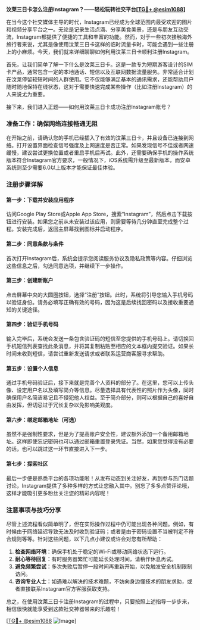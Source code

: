 **汶莱三日卡怎么注册Instagram？——轻松玩转社交平台[[TG💪+ @esim1088](https://t.me/s/esim1088)]**

在当今这个社交媒体主导的时代，Instagram已经成为全球范围内最受欢迎的图片和视频分享平台之一。无论是记录生活点滴、分享美食美景，还是与朋友互动交流，Instagram都提供了便捷的工具和丰富的功能。然而，对于一些初次接触海外旅行者来说，尤其是像使用汶莱三日卡这样的临时流量卡时，可能会遇到一些注册上的小麻烦。今天，我们就来详细聊聊如何利用汶莱三日卡顺利注册Instagram。

首先，让我们简单了解一下什么是汶莱三日卡。这是一款专为短期游客设计的SIM卡产品，通常包含一定的本地通话、短信以及互联网数据流量服务。非常适合计划在汶莱停留较短时间的人群使用。它不仅能够满足基本的通讯需求，还能帮助用户随时随地保持在线状态，这对于需要快速完成某些操作（比如注册Instagram）的人来说尤为重要。

接下来，我们进入正题——如何用汶莱三日卡成功注册Instagram账号？

### 准备工作：确保网络连接畅通无阻

在开始之前，请确认您的手机已经插入了有效的汶莱三日卡，并且设备已连接到网络。打开设置界面检查信号强度及上网速度是否正常。如果发现信号不佳或者网速缓慢，建议尝试更换位置或者重启手机后再试。此外，还需要确保手机的操作系统版本符合Instagram官方要求，一般情况下，iOS系统需升级至最新版本，而安卓系统则至少需要6.0以上版本才能保证最佳体验。

### 注册步骤详解

#### 第一步：下载并安装应用程序

访问Google Play Store或Apple App Store，搜索“Instagram”，然后点击下载按钮进行安装。如果您之前从未安装过该应用，则需要等待几分钟直至完成整个过程。安装完成后，返回主屏幕找到图标并启动程序。

#### 第二步：同意条款与条件

首次打开Instagram后，系统会提示您阅读服务协议及隐私政策等内容。仔细浏览这些信息之后，勾选同意选项，并继续下一步操作。

#### 第三步：创建新账户

点击屏幕中央的大圆圈按钮，选择“注册”按钮。此时，系统将引导您输入手机号码以验证身份。请务必填写正确有效的号码，因为这是后续找回密码以及接收重要通知的关键途径。

#### 第四步：验证手机号码

输入完毕后，系统会发送一条包含验证码的短信至您提供的手机号码上。请切换回手机短信列表查找此条消息，并将其复制粘贴至相应的文本框内提交验证。如果长时间未收到短信，请尝试重新发送请求或者联系运营商客服寻求帮助。

#### 第五步：设置个人信息

通过手机号码验证后，接下来就是完善个人资料的部分了。在这里，您可以上传头像、设定用户名以及填写简介等信息。尽量选择具有代表性的照片作为头像，同时确保用户名简洁易记且不侵犯他人权益。至于简介部分，则可以根据自己的喜好自由发挥，但切忌过于冗长复杂以免影响美观度。

#### 第六步：绑定邮箱地址（可选）

虽然不是强制性要求，但是为了提高账户安全性，建议额外添加一个备用邮箱地址。这样即使忘记密码也可以通过邮箱重置登录凭证。当然，如果您觉得没有必要的话，也可以跳过这一环节直接进入下一步。

#### 第七步：探索社区

最后一步便是熟悉平台的各项功能啦！从发布动态到关注好友，再到参与热门话题讨论，Instagram提供了多种多样的方式让您融入其中。别忘了多多点赞评论哦，这样才能吸引更多粉丝关注您的精彩内容呢！

### 注意事项与技巧分享

尽管上述流程看似简单明了，但在实际操作过程中仍可能出现各种问题。例如，有时候由于网络延迟导致无法及时收到验证码；或者是由于密码设置不当被判定不符合规则等等。针对这些问题，以下几点小建议或许会对您有所帮助：

1. **检查网络环境**：确保手机处于稳定的Wi-Fi或移动网络状态下运行。
2. **耐心等待回复**：有时服务器繁忙可能延长处理时间，请稍作休息再试。
3. **避免频繁尝试**：多次失败后暂停一段时间再重新开始，以免触发安全机制限制访问。
4. **咨询专业人士**：如遇难以解决的技术难题，不妨向身边懂技术的朋友求助，或者直接联系Instagram官方客服获取支持。

总之，在使用汶莱三日卡注册Instagram的过程中，只要按照上述指导一步步来，相信很快就能享受到这款社交神器带来的乐趣啦！

[[TG💪+ @esim1088](https://t.me/s/esim1088) ![Image](https://i.postimg.cc/4NQfJmqS/Snipaste-2025-05-13-00-14-12.png)]